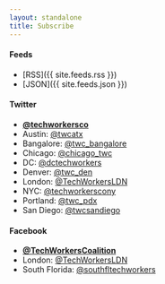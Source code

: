 ```yaml
---
layout: standalone
title: Subscribe
---
```


<h4 class="text-secondary">Feeds</h4>

- [RSS]({{ site.feeds.rss }})
- [JSON]({{ site.feeds.json }})

<h4 class="text-secondary">Twitter</h4>

- [**@techworkersco**](https://twitter.com/techworkersco)
- Austin: [@twcatx](https://twitter.com/twcatx)
- Bangalore: [@twc_bangalore](https://twitter.com/twc_bangalore)
- Chicago: [@chicago_twc](https://twitter.com/chicago_twc)
- DC: [@dctechworkers](https://twitter.com/dctechworkers)
- Denver: [@twc_den](https://twitter.com/twc_den)
- London: [@TechWorkersLDN](https://twitter.com/TechWorkersLDN)
- NYC: [@techworkerscony](https://twitter.com/techworkerscony)
- Portland: [@twc_pdx](https://twitter.com/twc_pdx)
- San Diego: [@twcsandiego](https://twitter.com/twcsandiego)

<h4 class="text-secondary">Facebook</h4>

- [**@TechWorkersCoalition**](https://www.facebook.com/TechWorkersCoalition)
- London: [@TechWorkersLDN](https://www.facebook.com/TechWorkersLDN)
- South Florida: [@southfltechworkers](https://www.facebook.com/southfltechworkers/)
